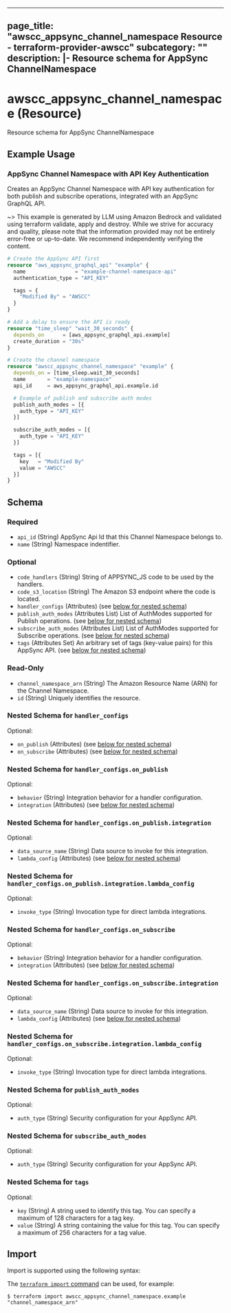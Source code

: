 
---
page_title: "awscc_appsync_channel_namespace Resource - terraform-provider-awscc"
subcategory: ""
description: |-
  Resource schema for AppSync ChannelNamespace
---

# awscc_appsync_channel_namespace (Resource)

Resource schema for AppSync ChannelNamespace

## Example Usage

### AppSync Channel Namespace with API Key Authentication

Creates an AppSync Channel Namespace with API key authentication for both publish and subscribe operations, integrated with an AppSync GraphQL API.

~> This example is generated by LLM using Amazon Bedrock and validated using terraform validate, apply and destroy. While we strive for accuracy and quality, please note that the information provided may not be entirely error-free or up-to-date. We recommend independently verifying the content.

```terraform
# Create the AppSync API first
resource "aws_appsync_graphql_api" "example" {
  name                = "example-channel-namespace-api"
  authentication_type = "API_KEY"

  tags = {
    "Modified By" = "AWSCC"
  }
}

# Add a delay to ensure the API is ready
resource "time_sleep" "wait_30_seconds" {
  depends_on      = [aws_appsync_graphql_api.example]
  create_duration = "30s"
}

# Create the channel namespace
resource "awscc_appsync_channel_namespace" "example" {
  depends_on = [time_sleep.wait_30_seconds]
  name       = "example-namespace"
  api_id     = aws_appsync_graphql_api.example.id

  # Example of publish and subscribe auth modes
  publish_auth_modes = [{
    auth_type = "API_KEY"
  }]

  subscribe_auth_modes = [{
    auth_type = "API_KEY"
  }]

  tags = [{
    key   = "Modified By"
    value = "AWSCC"
  }]
}
```

<!-- schema generated by tfplugindocs -->
## Schema

### Required

- `api_id` (String) AppSync Api Id that this Channel Namespace belongs to.
- `name` (String) Namespace indentifier.

### Optional

- `code_handlers` (String) String of APPSYNC_JS code to be used by the handlers.
- `code_s3_location` (String) The Amazon S3 endpoint where the code is located.
- `handler_configs` (Attributes) (see [below for nested schema](#nestedatt--handler_configs))
- `publish_auth_modes` (Attributes List) List of AuthModes supported for Publish operations. (see [below for nested schema](#nestedatt--publish_auth_modes))
- `subscribe_auth_modes` (Attributes List) List of AuthModes supported for Subscribe operations. (see [below for nested schema](#nestedatt--subscribe_auth_modes))
- `tags` (Attributes Set) An arbitrary set of tags (key-value pairs) for this AppSync API. (see [below for nested schema](#nestedatt--tags))

### Read-Only

- `channel_namespace_arn` (String) The Amazon Resource Name (ARN) for the Channel Namespace.
- `id` (String) Uniquely identifies the resource.

<a id="nestedatt--handler_configs"></a>
### Nested Schema for `handler_configs`

Optional:

- `on_publish` (Attributes) (see [below for nested schema](#nestedatt--handler_configs--on_publish))
- `on_subscribe` (Attributes) (see [below for nested schema](#nestedatt--handler_configs--on_subscribe))

<a id="nestedatt--handler_configs--on_publish"></a>
### Nested Schema for `handler_configs.on_publish`

Optional:

- `behavior` (String) Integration behavior for a handler configuration.
- `integration` (Attributes) (see [below for nested schema](#nestedatt--handler_configs--on_publish--integration))

<a id="nestedatt--handler_configs--on_publish--integration"></a>
### Nested Schema for `handler_configs.on_publish.integration`

Optional:

- `data_source_name` (String) Data source to invoke for this integration.
- `lambda_config` (Attributes) (see [below for nested schema](#nestedatt--handler_configs--on_publish--integration--lambda_config))

<a id="nestedatt--handler_configs--on_publish--integration--lambda_config"></a>
### Nested Schema for `handler_configs.on_publish.integration.lambda_config`

Optional:

- `invoke_type` (String) Invocation type for direct lambda integrations.




<a id="nestedatt--handler_configs--on_subscribe"></a>
### Nested Schema for `handler_configs.on_subscribe`

Optional:

- `behavior` (String) Integration behavior for a handler configuration.
- `integration` (Attributes) (see [below for nested schema](#nestedatt--handler_configs--on_subscribe--integration))

<a id="nestedatt--handler_configs--on_subscribe--integration"></a>
### Nested Schema for `handler_configs.on_subscribe.integration`

Optional:

- `data_source_name` (String) Data source to invoke for this integration.
- `lambda_config` (Attributes) (see [below for nested schema](#nestedatt--handler_configs--on_subscribe--integration--lambda_config))

<a id="nestedatt--handler_configs--on_subscribe--integration--lambda_config"></a>
### Nested Schema for `handler_configs.on_subscribe.integration.lambda_config`

Optional:

- `invoke_type` (String) Invocation type for direct lambda integrations.





<a id="nestedatt--publish_auth_modes"></a>
### Nested Schema for `publish_auth_modes`

Optional:

- `auth_type` (String) Security configuration for your AppSync API.


<a id="nestedatt--subscribe_auth_modes"></a>
### Nested Schema for `subscribe_auth_modes`

Optional:

- `auth_type` (String) Security configuration for your AppSync API.


<a id="nestedatt--tags"></a>
### Nested Schema for `tags`

Optional:

- `key` (String) A string used to identify this tag. You can specify a maximum of 128 characters for a tag key.
- `value` (String) A string containing the value for this tag. You can specify a maximum of 256 characters for a tag value.

## Import

Import is supported using the following syntax:

The [`terraform import` command](https://developer.hashicorp.com/terraform/cli/commands/import) can be used, for example:

```shell
$ terraform import awscc_appsync_channel_namespace.example "channel_namespace_arn"
```
